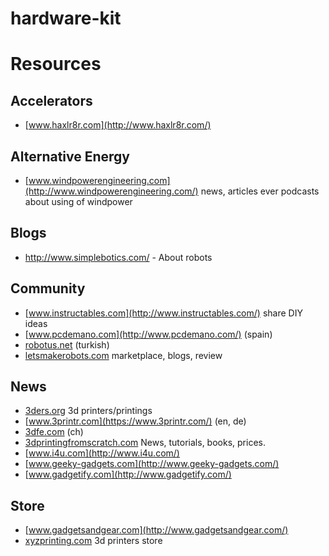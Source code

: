 # hardware-kit

# Resources

## Accelerators

* [www.haxlr8r.com](http://www.haxlr8r.com/) 

## Alternative Energy
* [www.windpowerengineering.com](http://www.windpowerengineering.com/) news, articles ever podcasts about using of windpower

## Blogs

* http://www.simplebotics.com/ - About robots

## Community

* [www.instructables.com](http://www.instructables.com/) share DIY ideas
* [www.pcdemano.com](http://www.pcdemano.com/) (spain)
* [robotus.net](http://robotus.net/) (turkish)
* [letsmakerobots.com](http://letsmakerobots.com/) marketplace, blogs, review

## News

* [3ders.org](http://3ders.org/) 3d printers/printings
* [www.3printr.com](https://www.3printr.com/) (en, de)
* [3dfe.com](http://3dfe.com/) (ch)
* [3dprintingfromscratch.com](http://3dprintingfromscratch.com/) News, tutorials, books, prices.
* [www.i4u.com](http://www.i4u.com/)
* [www.geeky-gadgets.com](http://www.geeky-gadgets.com/)
* [www.gadgetify.com](http://www.gadgetify.com/)

## Store

* [www.gadgetsandgear.com](http://www.gadgetsandgear.com/)
* [xyzprinting.com](http://xyzprinting.com/) 3d printers store
